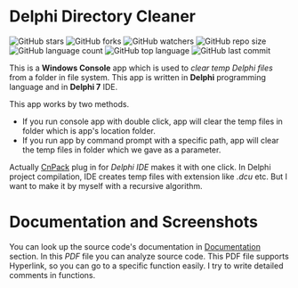 # Delphi Directory Cleaner

![GitHub stars](https://img.shields.io/github/stars/coderserdar/DelphiDirectoryCleaner?style=social) ![GitHub forks](https://img.shields.io/github/forks/coderserdar/DelphiDirectoryCleaner?style=social) ![GitHub watchers](https://img.shields.io/github/watchers/coderserdar/DelphiDirectoryCleaner?style=social) ![GitHub repo size](https://img.shields.io/github/repo-size/coderserdar/DelphiDirectoryCleaner?style=plastic) ![GitHub language count](https://img.shields.io/github/languages/count/coderserdar/DelphiDirectoryCleaner?style=plastic) ![GitHub top language](https://img.shields.io/github/languages/top/coderserdar/DelphiDirectoryCleaner?style=plastic) ![GitHub last commit](https://img.shields.io/github/last-commit/coderserdar/DelphiDirectoryCleaner?color=red&style=plastic)

This is a **Windows Console** app which is used to *clear temp Delphi files* from a folder in file system.
This app is written in **Delphi** programming language and in **Delphi 7** IDE.

This app works by two methods.
 - If you run console app with double click, app will clear the temp files in folder which is app's location folder.
 - If you run app by command prompt with a specific path, app will clear the temp files in folder which we gave as a parameter.
 
 Actually [CnPack](http://www.cnpack.org/showdetail.php?id=385&lang=en) plug in for *Delphi IDE* makes it with one click. 
 In Delphi project compilation, IDE creates temp files with extension like *.dcu* etc.
 But I want to make it by myself with a recursive algorithm. 

# Documentation and Screenshots

You can look up the source code's documentation in [Documentation](https://github.com/coderserdar/DelphiDirectoryCleaner/blob/main/Documentation/DelphiDirectoryCleaner.pdf) section. In this *PDF* file you can analyze source code. This PDF file supports Hyperlink, so you can go to a specific function easily. I try to write detailed comments in functions.
